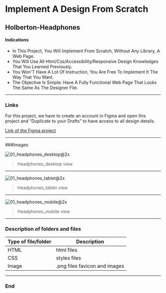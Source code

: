 #  Implement A Design From Scratch
##  Holberton-Headphones

#### Indications
- In This Project, You Will Implement From Scratch, Without Any Library, A Web Page. 
- You Will Use All Html/Css/Accessibility/Responsive Design Knowledges That You Learned Previously.
- You Won'T Have A Lot Of Instruction, You Are Free To Implement It The Way That You Want.
- The Objective Is Simple: Have A Fully Functional Web Page That Looks The Same As The Designer File.

----


### Links
For this project, we have to create an account in Figma and open this project and “Duplicate to your Drafts” to have access to all design details.

[Link of the Figma project](https://www.figma.com/file/gkWRcFqkwtruWZgSfnnHF0/Holberton-School---Headphone-company?node-id=0%3A1)

----

###Images


![01_headphones_desktop@2x](https://user-images.githubusercontent.com/65988476/120688769-0934d680-c469-11eb-9a70-cc7189dea096.png)
> Headphones_desktop view



----



![01_headphones_tablet@2x](https://user-images.githubusercontent.com/65988476/120688943-2f5a7680-c469-11eb-8b4f-4a91b6ec4f6d.png)
> Headphones_tablet view



----


![01_headphones_mobile@2x](https://user-images.githubusercontent.com/65988476/120689009-413c1980-c469-11eb-8689-dd02382a1c22.png)
> Headphones_mobile view


                
----


                    
### Description of folders and files
                    
Type of file/folder | Description
------------- | -------------
HTML  | html files
CSS | styles files
Image | .png files favicon and images


----


### End
